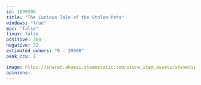 ```yaml
---
id: 1099500
title: "The Curious Tale of the Stolen Pets"
windows: "true"
mac: "false"
linux: false
positive: 300
negative: 32
estimated_owners: "0 - 20000"
peak_ccu: 1

image: https://shared.akamai.steamstatic.com/store_item_assets/steam/apps/1099500/header.jpg?t=1730125270
opinions:
---
```

